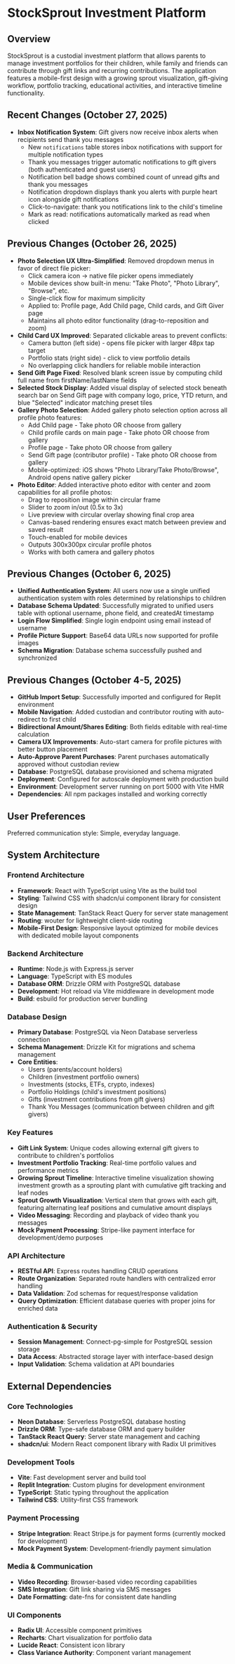 # StockSprout Investment Platform

## Overview

StockSprout is a custodial investment platform that allows parents to manage investment portfolios for their children, while family and friends can contribute through gift links and recurring contributions. The application features a mobile-first design with a growing sprout visualization, gift-giving workflow, portfolio tracking, educational activities, and interactive timeline functionality.

## Recent Changes (October 27, 2025)

- **Inbox Notification System**: Gift givers now receive inbox alerts when recipients send thank you messages
  - New `notifications` table stores inbox notifications with support for multiple notification types
  - Thank you messages trigger automatic notifications to gift givers (both authenticated and guest users)
  - Notification bell badge shows combined count of unread gifts and thank you messages
  - Notification dropdown displays thank you alerts with purple heart icon alongside gift notifications
  - Click-to-navigate: thank you notifications link to the child's timeline
  - Mark as read: notifications automatically marked as read when clicked

## Previous Changes (October 26, 2025)

- **Photo Selection UX Ultra-Simplified**: Removed dropdown menus in favor of direct file picker:
  - Click camera icon → native file picker opens immediately
  - Mobile devices show built-in menu: "Take Photo", "Photo Library", "Browse", etc.
  - Single-click flow for maximum simplicity
  - Applied to: Profile page, Add Child page, Child cards, and Gift Giver page
  - Maintains all photo editor functionality (drag-to-reposition and zoom)
- **Child Card UX Improved**: Separated clickable areas to prevent conflicts:
  - Camera button (left side) - opens file picker with larger 48px tap target
  - Portfolio stats (right side) - click to view portfolio details
  - No overlapping click handlers for reliable mobile interaction
- **Send Gift Page Fixed**: Resolved blank screen issue by computing child full name from firstName/lastName fields
- **Selected Stock Display**: Added visual display of selected stock beneath search bar on Send Gift page with company logo, price, YTD return, and blue "Selected" indicator matching preset tiles
- **Gallery Photo Selection**: Added gallery photo selection option across all profile photo features:
  - Add Child page - Take photo OR choose from gallery
  - Child profile cards on main page - Take photo OR choose from gallery  
  - Profile page - Take photo OR choose from gallery
  - Send Gift page (contributor profile) - Take photo OR choose from gallery
  - Mobile-optimized: iOS shows "Photo Library/Take Photo/Browse", Android opens native gallery picker
- **Photo Editor**: Added interactive photo editor with center and zoom capabilities for all profile photos:
  - Drag to reposition image within circular frame
  - Slider to zoom in/out (0.5x to 3x)
  - Live preview with circular overlay showing final crop area
  - Canvas-based rendering ensures exact match between preview and saved result
  - Touch-enabled for mobile devices
  - Outputs 300x300px circular profile photos
  - Works with both camera and gallery photos

## Previous Changes (October 6, 2025)

- **Unified Authentication System**: All users now use a single unified authentication system with roles determined by relationships to children
- **Database Schema Updated**: Successfully migrated to unified users table with optional username, phone field, and createdAt timestamp
- **Login Flow Simplified**: Single login endpoint using email instead of username
- **Profile Picture Support**: Base64 data URLs now supported for profile images
- **Schema Migration**: Database schema successfully pushed and synchronized

## Previous Changes (October 4-5, 2025)

- **GitHub Import Setup**: Successfully imported and configured for Replit environment
- **Mobile Navigation**: Added custodian and contributor routing with auto-redirect to first child
- **Bidirectional Amount/Shares Editing**: Both fields editable with real-time calculation
- **Camera UX Improvements**: Auto-start camera for profile pictures with better button placement
- **Auto-Approve Parent Purchases**: Parent purchases automatically approved without custodian review
- **Database**: PostgreSQL database provisioned and schema migrated
- **Deployment**: Configured for autoscale deployment with production build
- **Environment**: Development server running on port 5000 with Vite HMR
- **Dependencies**: All npm packages installed and working correctly

## User Preferences

Preferred communication style: Simple, everyday language.

## System Architecture

### Frontend Architecture
- **Framework**: React with TypeScript using Vite as the build tool
- **Styling**: Tailwind CSS with shadcn/ui component library for consistent design
- **State Management**: TanStack React Query for server state management
- **Routing**: wouter for lightweight client-side routing
- **Mobile-First Design**: Responsive layout optimized for mobile devices with dedicated mobile layout components

### Backend Architecture
- **Runtime**: Node.js with Express.js server
- **Language**: TypeScript with ES modules
- **Database ORM**: Drizzle ORM with PostgreSQL database
- **Development**: Hot reload via Vite middleware in development mode
- **Build**: esbuild for production server bundling

### Database Design
- **Primary Database**: PostgreSQL via Neon Database serverless connection
- **Schema Management**: Drizzle Kit for migrations and schema management
- **Core Entities**:
  - Users (parents/account holders)
  - Children (investment portfolio owners)
  - Investments (stocks, ETFs, crypto, indexes)
  - Portfolio Holdings (child's investment positions)
  - Gifts (investment contributions from gift givers)
  - Thank You Messages (communication between children and gift givers)

### Key Features
- **Gift Link System**: Unique codes allowing external gift givers to contribute to children's portfolios
- **Investment Portfolio Tracking**: Real-time portfolio values and performance metrics
- **Growing Sprout Timeline**: Interactive timeline visualization showing investment growth as a sprouting plant with cumulative gift tracking and leaf nodes
- **Sprout Growth Visualization**: Vertical stem that grows with each gift, featuring alternating leaf positions and cumulative amount displays
- **Video Messaging**: Recording and playback of video thank you messages
- **Mock Payment Processing**: Stripe-like payment interface for development/demo purposes

### API Architecture
- **RESTful API**: Express routes handling CRUD operations
- **Route Organization**: Separated route handlers with centralized error handling
- **Data Validation**: Zod schemas for request/response validation
- **Query Optimization**: Efficient database queries with proper joins for enriched data

### Authentication & Security
- **Session Management**: Connect-pg-simple for PostgreSQL session storage
- **Data Access**: Abstracted storage layer with interface-based design
- **Input Validation**: Schema validation at API boundaries

## External Dependencies

### Core Technologies
- **Neon Database**: Serverless PostgreSQL database hosting
- **Drizzle ORM**: Type-safe database ORM and query builder
- **TanStack React Query**: Server state management and caching
- **shadcn/ui**: Modern React component library with Radix UI primitives

### Development Tools
- **Vite**: Fast development server and build tool
- **Replit Integration**: Custom plugins for development environment
- **TypeScript**: Static typing throughout the application
- **Tailwind CSS**: Utility-first CSS framework

### Payment Processing
- **Stripe Integration**: React Stripe.js for payment forms (currently mocked for development)
- **Mock Payment System**: Development-friendly payment simulation

### Media & Communication
- **Video Recording**: Browser-based video recording capabilities
- **SMS Integration**: Gift link sharing via SMS messages
- **Date Formatting**: date-fns for consistent date handling

### UI Components
- **Radix UI**: Accessible component primitives
- **Recharts**: Chart visualization for portfolio data
- **Lucide React**: Consistent icon library
- **Class Variance Authority**: Component variant management